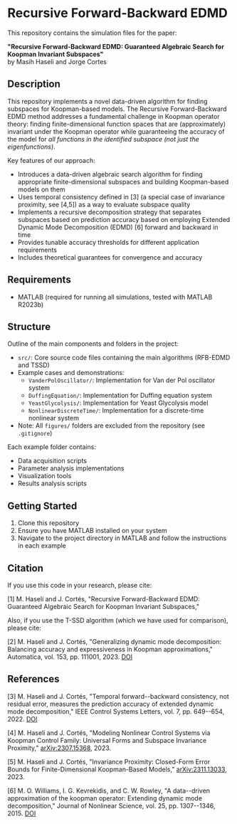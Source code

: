 # Recursive Forward-Backward EDMD

This repository contains the simulation files for the paper:

**"Recursive Forward-Backward EDMD: Guaranteed Algebraic Search for Koopman Invariant Subspaces"**  
by Masih Haseli and Jorge Cortes

## Description

This repository implements a novel data-driven algorithm for finding subspaces for Koopman-based models. The Recursive Forward-Backward EDMD method addresses a fundamental challenge in Koopman operator theory: finding finite-dimensional function spaces that are (approximately) invariant under the Koopman operator while guaranteeing the accuracy of the model for *all functions in the identified subspace (not just the eigenfunctions)*.

Key features of our approach:

- Introduces a data-driven algebraic search algorithm for finding appropriate finite-dimensional subspaces and building Koopman-based models on them
- Uses temporal consistency defined in [3] (a special case of invariance proximity, see [4,5]) as a way to evaluate subspace quality
- Implements a recursive decomposition strategy that separates subspaces based on prediction accuracy based on employing Extended Dynamic Mode Decomposition (EDMD) [6] forward and backward in time
- Provides tunable accuracy thresholds for different application requirements
- Includes theoretical guarantees for convergence and accuracy

## Requirements

- MATLAB (required for running all simulations, tested with MATLAB R2023b)

## Structure

Outline of the main components and folders in the project:

- `src/`: Core source code files containing the main algorithms (RFB-EDMD and TSSD)
- Example cases and demonstrations:
  - `VanderPolOscillator/`: Implementation for Van der Pol oscillator system
  - `DuffingEquation/`: Implementation for Duffing equation system
  - `YeastGlycolysis/`: Implementation for Yeast Glycolysis model
  - `NonlinearDiscreteTime/`: Implementation for a discrete-time nonlinear system
- Note: All `figures/` folders are excluded from the repository (see `.gitignore`)

Each example folder contains:

- Data acquisition scripts
- Parameter analysis implementations
- Visualization tools
- Results analysis scripts

## Getting Started

1. Clone this repository
2. Ensure you have MATLAB installed on your system
3. Navigate to the project directory in MATLAB and follow the instructions in each example

## Citation

If you use this code in your research, please cite:

[1] M. Haseli and J. Cortés, "Recursive Forward-Backward EDMD: Guaranteed Algebraic Search for Koopman Invariant Subspaces,"

Also, if you use the T-SSD algorithm (which we have used for comparison), please cite:

[2] M. Haseli and J. Cortés, "Generalizing dynamic mode decomposition: Balancing accuracy and expressiveness in Koopman approximations," Automatica, vol. 153, pp. 111001, 2023. [DOI](https://doi.org/10.1016/j.automatica.2023.111001)

## References

[3] M. Haseli and J. Cortés, "Temporal forward--backward consistency, not residual error, measures the prediction accuracy of extended dynamic mode decomposition," IEEE Control Systems Letters, vol. 7, pp. 649--654, 2022. [DOI](https://doi.org/10.1109/LCSYS.2022.3214476)

[4] M. Haseli and J. Cortés, "Modeling Nonlinear Control Systems via Koopman Control Family: Universal Forms and Subspace Invariance Proximity," [arXiv:2307.15368](https://arxiv.org/abs/2307.15368), 2023.

[5] M. Haseli and J. Cortés, "Invariance Proximity: Closed-Form Error Bounds for Finite-Dimensional Koopman-Based Models," [arXiv:2311.13033](https://arxiv.org/abs/2311.13033), 2023.

[6] M. O. Williams, I. G. Kevrekidis, and C. W. Rowley, "A data--driven approximation of the koopman operator: Extending dynamic mode decomposition," Journal of Nonlinear Science, vol. 25, pp. 1307--1346, 2015. [DOI](https://doi.org/10.1007/s00332-015-9258-5)
